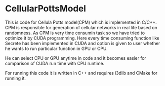 # CellularPottsModel
This is code for Cellula Potts model(CPM) which is implemented in C/C++. CPM is responsible for generation of cellular networks in real life based on randomness.
As CPM is very time consumin task so we have tried to optimize it by CUDA programming.
Here every time consuming function like Secrete has been implemented in CUDA  and option is given to user whether he wants to run particular function in GPU or CPU.

He can select CPU or GPU anytime in code and it becomes easier for comparison of CUDA run time with CPU runtime.

For running this code it is written in C++ and requires i3dlib and CMake for running it. 
